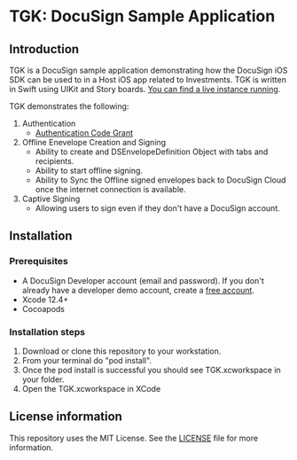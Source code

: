 # TGK: DocuSign Sample Application

## Introduction
TGK is a DocuSign sample application demonstrating how the DocuSign iOS SDK can be used to in a Host iOS app related to Investments. TGK is written in Swift using UIKit and Story boards. [You can find a live instance running](https://appetize.io/embed/h04rcr0rzjkk9f8p9cgev233wg).

TGK demonstrates the following:
1. Authentication
    * [Authentication Code Grant](https://developers.docusign.com/esign-rest-api/guides/authentication/oauth2-code-grant)
2. Offline Enevelope Creation and Signing
    * Ability to create and DSEnvelopeDefinition Object with tabs and recipients.
    * Ability to start offline signing.
    * Ability to Sync the Offline signed envelopes back to DocuSign Cloud once the internet connection is available.
3. Captive Signing
    * Allowing users to sign even if they don't have a DocuSign account.

## Installation

### Prerequisites
* A DocuSign Developer account (email and password). If you don't already have a developer demo account, create a [free account](https://go.docusign.com/o/sandbox/).
* Xcode 12.4+
* Cocoapods

### Installation steps
1. Download or clone this repository to your workstation.
2. From your terminal do "pod install".
3. Once the pod install is successful you should see TGK.xcworkspace in your folder.
4. Open the TGK.xcworkspace in XCode

## License information
This repository uses the MIT License. See the [LICENSE](./LICENSE) file for more information.
